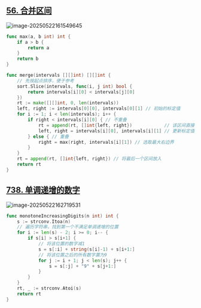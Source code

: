 ## [56. 合并区间](https://leetcode.cn/problems/merge-intervals/)

![image-20250522161549645](C:\Users\18353\AppData\Roaming\Typora\typora-user-images\image-20250522161549645.png)



```go
func max(a, b int) int {
	if a > b {
		return a
	}
	return b
}

func merge(intervals [][]int) [][]int {
	// 先按起点排序，便于参考
	sort.Slice(intervals, func(i, j int) bool {
		return intervals[i][0] < intervals[j][0]
	})
	rt := make([][]int, 0, len(intervals))
	left, right := intervals[0][0], intervals[0][1] // 初始的标定值
	for i := 1; i < len(intervals); i++ {
		if right < intervals[i][0] { // 不重叠
			rt = append(rt, []int{left, right})            // 该区间直接记录
			left, right = intervals[i][0], intervals[i][1] // 更新标定值
		} else { // 重叠
			right = max(right, intervals[i][1]) // 选取最大右边界
		}
	}
	rt = append(rt, []int{left, right}) // 将最后一个区间放入
	return rt
}
```



## [738. 单调递增的数字](https://leetcode.cn/problems/monotone-increasing-digits/)

![image-20250522162719531](C:\Users\18353\AppData\Roaming\Typora\typora-user-images\image-20250522162719531.png)



```go
func monotoneIncreasingDigits(n int) int {
	s := strconv.Itoa(n)
	// 遍历字符串，找到第一个不满足单调递增的位置
	for i := len(s) - 2; i >= 0; i-- {
		if s[i] > s[i+1] {
			// 将该位置的数字减1
			s = s[:i] + string(s[i]-1) + s[i+1:]
			// 将该位置之后的所有数字置为9
			for j := i + 1; j < len(s); j++ {
				s = s[:j] + "9" + s[j+1:]
			}
		}
	}
	rt, _ := strconv.Atoi(s)
	return rt
}
```

